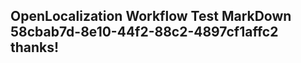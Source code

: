 <properties
ms.topic="hero-topic"
ms.test1="hero-topic"
ms.test2="test"/>

## OpenLocalization Workflow Test MarkDown 58cbab7d-8e10-44f2-88c2-4897cf1affc2 thanks!
